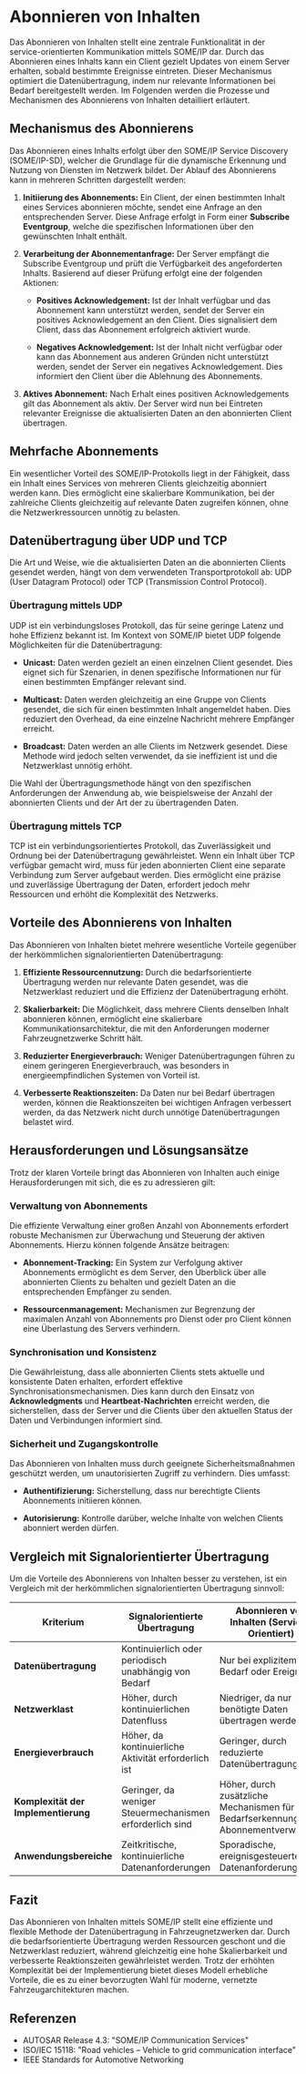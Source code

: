 # Abonnieren von Inhalten

Das Abonnieren von Inhalten stellt eine zentrale Funktionalität in der service-orientierten Kommunikation mittels SOME/IP dar. Durch das Abonnieren eines Inhalts kann ein Client gezielt Updates von einem Server erhalten, sobald bestimmte Ereignisse eintreten. Dieser Mechanismus optimiert die Datenübertragung, indem nur relevante Informationen bei Bedarf bereitgestellt werden. Im Folgenden werden die Prozesse und Mechanismen des Abonnierens von Inhalten detailliert erläutert.

## Mechanismus des Abonnierens

Das Abonnieren eines Inhalts erfolgt über den SOME/IP Service Discovery (SOME/IP-SD), welcher die Grundlage für die dynamische Erkennung und Nutzung von Diensten im Netzwerk bildet. Der Ablauf des Abonnierens kann in mehreren Schritten dargestellt werden:

1. **Initiierung des Abonnements:**
   Ein Client, der einen bestimmten Inhalt eines Services abonnieren möchte, sendet eine Anfrage an den entsprechenden Server. Diese Anfrage erfolgt in Form einer **Subscribe Eventgroup**, welche die spezifischen Informationen über den gewünschten Inhalt enthält.

2. **Verarbeitung der Abonnementanfrage:**
   Der Server empfängt die Subscribe Eventgroup und prüft die Verfügbarkeit des angeforderten Inhalts. Basierend auf dieser Prüfung erfolgt eine der folgenden Aktionen:
   
   - **Positives Acknowledgement:** Ist der Inhalt verfügbar und das Abonnement kann unterstützt werden, sendet der Server ein positives Acknowledgement an den Client. Dies signalisiert dem Client, dass das Abonnement erfolgreich aktiviert wurde.
   
   - **Negatives Acknowledgement:** Ist der Inhalt nicht verfügbar oder kann das Abonnement aus anderen Gründen nicht unterstützt werden, sendet der Server ein negatives Acknowledgement. Dies informiert den Client über die Ablehnung des Abonnements.

3. **Aktives Abonnement:**
   Nach Erhalt eines positiven Acknowledgements gilt das Abonnement als aktiv. Der Server wird nun bei Eintreten relevanter Ereignisse die aktualisierten Daten an den abonnierten Client übertragen.

## Mehrfache Abonnements

Ein wesentlicher Vorteil des SOME/IP-Protokolls liegt in der Fähigkeit, dass ein Inhalt eines Services von mehreren Clients gleichzeitig abonniert werden kann. Dies ermöglicht eine skalierbare Kommunikation, bei der zahlreiche Clients gleichzeitig auf relevante Daten zugreifen können, ohne die Netzwerkressourcen unnötig zu belasten.

## Datenübertragung über UDP und TCP

Die Art und Weise, wie die aktualisierten Daten an die abonnierten Clients gesendet werden, hängt von dem verwendeten Transportprotokoll ab: UDP (User Datagram Protocol) oder TCP (Transmission Control Protocol).

### Übertragung mittels UDP

UDP ist ein verbindungsloses Protokoll, das für seine geringe Latenz und hohe Effizienz bekannt ist. Im Kontext von SOME/IP bietet UDP folgende Möglichkeiten für die Datenübertragung:

- **Unicast:** Daten werden gezielt an einen einzelnen Client gesendet. Dies eignet sich für Szenarien, in denen spezifische Informationen nur für einen bestimmten Empfänger relevant sind.
  
- **Multicast:** Daten werden gleichzeitig an eine Gruppe von Clients gesendet, die sich für einen bestimmten Inhalt angemeldet haben. Dies reduziert den Overhead, da eine einzelne Nachricht mehrere Empfänger erreicht.
  
- **Broadcast:** Daten werden an alle Clients im Netzwerk gesendet. Diese Methode wird jedoch selten verwendet, da sie ineffizient ist und die Netzwerklast unnötig erhöht.

Die Wahl der Übertragungsmethode hängt von den spezifischen Anforderungen der Anwendung ab, wie beispielsweise der Anzahl der abonnierten Clients und der Art der zu übertragenden Daten.

### Übertragung mittels TCP

TCP ist ein verbindungsorientiertes Protokoll, das Zuverlässigkeit und Ordnung bei der Datenübertragung gewährleistet. Wenn ein Inhalt über TCP verfügbar gemacht wird, muss für jeden abonnierten Client eine separate Verbindung zum Server aufgebaut werden. Dies ermöglicht eine präzise und zuverlässige Übertragung der Daten, erfordert jedoch mehr Ressourcen und erhöht die Komplexität des Netzwerks.

## Vorteile des Abonnierens von Inhalten

Das Abonnieren von Inhalten bietet mehrere wesentliche Vorteile gegenüber der herkömmlichen signalorientierten Datenübertragung:

1. **Effiziente Ressourcennutzung:**
   Durch die bedarfsorientierte Übertragung werden nur relevante Daten gesendet, was die Netzwerklast reduziert und die Effizienz der Datenübertragung erhöht.

2. **Skalierbarkeit:**
   Die Möglichkeit, dass mehrere Clients denselben Inhalt abonnieren können, ermöglicht eine skalierbare Kommunikationsarchitektur, die mit den Anforderungen moderner Fahrzeugnetzwerke Schritt hält.

3. **Reduzierter Energieverbrauch:**
   Weniger Datenübertragungen führen zu einem geringeren Energieverbrauch, was besonders in energieempfindlichen Systemen von Vorteil ist.

4. **Verbesserte Reaktionszeiten:**
   Da Daten nur bei Bedarf übertragen werden, können die Reaktionszeiten bei wichtigen Anfragen verbessert werden, da das Netzwerk nicht durch unnötige Datenübertragungen belastet wird.

## Herausforderungen und Lösungsansätze

Trotz der klaren Vorteile bringt das Abonnieren von Inhalten auch einige Herausforderungen mit sich, die es zu adressieren gilt:

### Verwaltung von Abonnements

Die effiziente Verwaltung einer großen Anzahl von Abonnements erfordert robuste Mechanismen zur Überwachung und Steuerung der aktiven Abonnements. Hierzu können folgende Ansätze beitragen:

- **Abonnement-Tracking:** Ein System zur Verfolgung aktiver Abonnements ermöglicht es dem Server, den Überblick über alle abonnierten Clients zu behalten und gezielt Daten an die entsprechenden Empfänger zu senden.
  
- **Ressourcenmanagement:** Mechanismen zur Begrenzung der maximalen Anzahl von Abonnements pro Dienst oder pro Client können eine Überlastung des Servers verhindern.

### Synchronisation und Konsistenz

Die Gewährleistung, dass alle abonnierten Clients stets aktuelle und konsistente Daten erhalten, erfordert effektive Synchronisationsmechanismen. Dies kann durch den Einsatz von **Acknowledgments** und **Heartbeat-Nachrichten** erreicht werden, die sicherstellen, dass der Server und die Clients über den aktuellen Status der Daten und Verbindungen informiert sind.

### Sicherheit und Zugangskontrolle

Das Abonnieren von Inhalten muss durch geeignete Sicherheitsmaßnahmen geschützt werden, um unautorisierten Zugriff zu verhindern. Dies umfasst:

- **Authentifizierung:** Sicherstellung, dass nur berechtigte Clients Abonnements initiieren können.
  
- **Autorisierung:** Kontrolle darüber, welche Inhalte von welchen Clients abonniert werden dürfen.

## Vergleich mit Signalorientierter Übertragung

Um die Vorteile des Abonnierens von Inhalten besser zu verstehen, ist ein Vergleich mit der herkömmlichen signalorientierten Übertragung sinnvoll:

| **Kriterium**                    | **Signalorientierte Übertragung**                          | **Abonnieren von Inhalten (Service-Orientiert)**          |
|----------------------------------|------------------------------------------------------------|-----------------------------------------------------------|
| **Datenübertragung**             | Kontinuierlich oder periodisch unabhängig von Bedarf       | Nur bei explizitem Bedarf oder Ereignis                   |
| **Netzwerklast**                 | Höher, durch kontinuierlichen Datenfluss                   | Niedriger, da nur benötigte Daten übertragen werden        |
| **Energieverbrauch**             | Höher, da kontinuierliche Aktivität erforderlich ist       | Geringer, durch reduzierte Datenübertragungen             |
| **Komplexität der Implementierung** | Geringer, da weniger Steuermechanismen erforderlich sind | Höher, durch zusätzliche Mechanismen für Bedarfserkennung und Abonnementverwaltung |
| **Anwendungsbereiche**           | Zeitkritische, kontinuierliche Datenanforderungen          | Sporadische, ereignisgesteuerte Datenanforderungen        |

## Fazit

Das Abonnieren von Inhalten mittels SOME/IP stellt eine effiziente und flexible Methode der Datenübertragung in Fahrzeugnetzwerken dar. Durch die bedarfsorientierte Übertragung werden Ressourcen geschont und die Netzwerklast reduziert, während gleichzeitig eine hohe Skalierbarkeit und verbesserte Reaktionszeiten gewährleistet werden. Trotz der erhöhten Komplexität bei der Implementierung bietet dieses Modell erhebliche Vorteile, die es zu einer bevorzugten Wahl für moderne, vernetzte Fahrzeugarchitekturen machen.

## Referenzen

- AUTOSAR Release 4.3: "SOME/IP Communication Services"
- ISO/IEC 15118: "Road vehicles – Vehicle to grid communication interface"
- IEEE Standards for Automotive Networking
